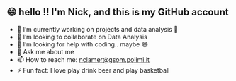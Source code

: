 ## 😄  hello !! I'm Nick, and this is my GitHub account
- 🔭 I’m currently working on projects and data analysis 🌱
- 👯 I’m looking to collaborate on Data Analysis
- 🤔 I’m looking for help with coding.. maybe 😄 
- 💬 Ask me about me
- 📫 How to reach me: nclamer@gsom.polimi.it
- ⚡ Fun fact: I love play drink beer and play basketball

<!--
**NicK033-eng/NicK033-eng** is a ✨ _special_ ✨ repository because its `README.md` (this file) appears on your GitHub profile.

Here are some ideas to get you started:

- 🔭 I’m currently working on projects and data analysis 🌱
- 👯 I’m looking to collaborate on Data Analysis
- 🤔 I’m looking for help with coding.. maybe 😄 
- 💬 Ask me about me
- 📫 How to reach me: nclamer@gsom.polimi.it
- ⚡ Fun fact: I love play drink beer and play basketball
